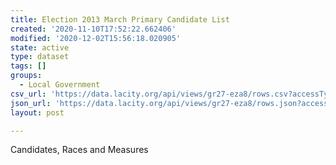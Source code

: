 ```yaml
---
title: Election 2013 March Primary Candidate List
created: '2020-11-10T17:52:22.662406'
modified: '2020-12-02T15:56:18.020905'
state: active
type: dataset
tags: []
groups:
  - Local Government
csv_url: 'https://data.lacity.org/api/views/gr27-eza8/rows.csv?accessType=DOWNLOAD'
json_url: 'https://data.lacity.org/api/views/gr27-eza8/rows.json?accessType=DOWNLOAD'
layout: post

---
```

Candidates, Races and Measures
